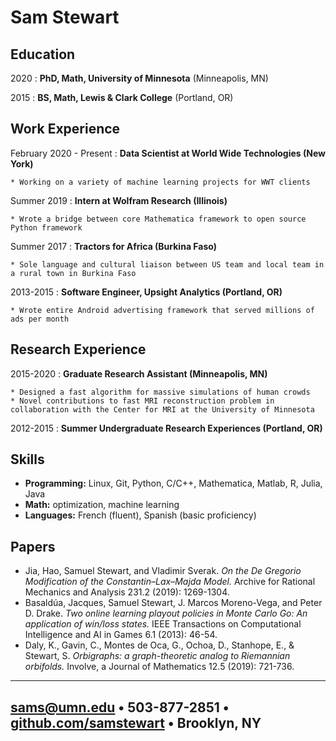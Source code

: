 Sam Stewart
=========================

Education
---------

2020
:   **PhD, Math, University of Minnesota** (Minneapolis, MN)


2015
:   **BS, Math, Lewis & Clark College** (Portland, OR)

Work Experience
---------------
February 2020 - Present
:    **Data Scientist at World Wide Technologies (New York)**
	
    * Working on a variety of machine learning projects for WWT clients

Summer 2019
:    **Intern at Wolfram Research (Illinois)**

    * Wrote a bridge between core Mathematica framework to open source Python framework

Summer 2017
:    **Tractors for Africa (Burkina Faso)**

    * Sole language and cultural liaison between US team and local team in a rural town in Burkina Faso

2013-2015
:   **Software Engineer, Upsight Analytics (Portland, OR)**

    * Wrote entire Android advertising framework that served millions of ads per month 

Research Experience
--------------------

2015-2020
:     **Graduate Research Assistant (Minneapolis, MN)** 

    * Designed a fast algorithm for massive simulations of human crowds 
    * Novel contributions to fast MRI reconstruction problem in collaboration with the Center for MRI at the University of Minnesota 

2012-2015 
:   **Summer Undergraduate Research Experiences (Portland, OR)**

Skills
---------

   * **Programming:** Linux, Git, Python, C/C++, Mathematica, Matlab, R, Julia, Java
   * **Math:** optimization, machine learning 
   * **Languages:** French (fluent), Spanish (basic proficiency)

Papers
-----------
   * Jia, Hao, Samuel Stewart, and Vladimir Sverak. *On the De Gregorio Modification of the Constantin–Lax–Majda Model.* Archive for Rational Mechanics and Analysis 231.2 (2019): 1269-1304. 
   * Basaldúa, Jacques, Samuel Stewart, J. Marcos Moreno-Vega, and Peter D. Drake. *Two online learning playout policies in Monte Carlo Go: An application of win/loss states.* IEEE Transactions on Computational Intelligence and AI in Games 6.1 (2013): 46-54.
   * Daly, K., Gavin, C., Montes de Oca, G., Ochoa, D., Stanhope, E., & Stewart, S. *Orbigraphs: a graph-theoretic analog to Riemannian orbifolds.* Involve, a Journal of Mathematics 12.5 (2019): 721-736.

------------------------------------------
<sams@umn.edu> • 503-877-2851 • [github.com/samstewart](https://github.com/samstewart) • Brooklyn, NY 
------------------------------------------
